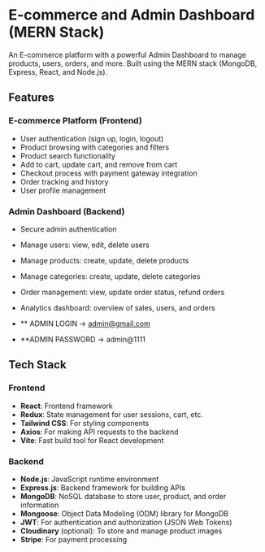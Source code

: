 # E-commerce and Admin Dashboard (MERN Stack)

An E-commerce platform with a powerful Admin Dashboard to manage products, users, orders, and more. Built using the MERN stack (MongoDB, Express, React, and Node.js).

## Features

### E-commerce Platform (Frontend)
- User authentication (sign up, login, logout)
- Product browsing with categories and filters
- Product search functionality
- Add to cart, update cart, and remove from cart
- Checkout process with payment gateway integration 
- Order tracking and history
- User profile management

### Admin Dashboard (Backend)
- Secure admin authentication
- Manage users: view, edit, delete users
- Manage products: create, update, delete products
- Manage categories: create, update, delete categories
- Order management: view, update order status, refund orders
- Analytics dashboard: overview of sales, users, and orders

- ** ADMIN LOGIN -> admin@gmail.com
- **ADMIN PASSWORD -> admin@1111

## Tech Stack

### Frontend
- **React**: Frontend framework
- **Redux**: State management for user sessions, cart, etc.
- **Tailwind CSS**: For styling components
- **Axios**: For making API requests to the backend
- **Vite**: Fast build tool for React development

### Backend
- **Node.js**: JavaScript runtime environment
- **Express.js**: Backend framework for building APIs
- **MongoDB**: NoSQL database to store user, product, and order information
- **Mongoose**: Object Data Modeling (ODM) library for MongoDB
- **JWT**: For authentication and authorization (JSON Web Tokens)
- **Cloudinary** (optional): To store and manage product images
- **Stripe**: For payment processing





